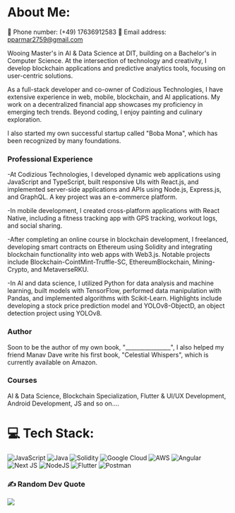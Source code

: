 # About Me:
 Phone number: (+49) 17636912583
 Email address: pparmar2759@gmail.com

Wooing Master's in AI & Data Science at DIT, building on a Bachelor's in Computer Science. At the intersection of technology and creativity, I develop blockchain applications and predictive analytics tools, focusing on user-centric solutions.

As a full-stack developer and co-owner of Codizious Technologies, I have extensive experience in web, mobile, blockchain, and AI applications. My work on a decentralized financial app showcases my proficiency in emerging tech trends. Beyond coding, I enjoy painting and culinary exploration.

I also started my own successful startup called "Boba Mona", which has been recognized by many foundations.

### Professional Experience
-At Codizious Technologies, I developed dynamic web applications using JavaScript and TypeScript, built responsive UIs with React.js, and implemented server-side applications and APIs using Node.js, Express.js, and GraphQL. A key project was an e-commerce platform.

-In mobile development, I created cross-platform applications with React Native, including a fitness tracking app with GPS tracking, workout logs, and social sharing.

-After completing an online course in blockchain development, I freelanced, developing smart contracts on Ethereum using Solidity and integrating blockchain functionality into web apps with Web3.js. Notable projects include Blockchain-CointMint-Truffle-SC, EthereumBlockchain, Mining-Crypto, and MetaverseRKU.

-In AI and data science, I utilized Python for data analysis and machine learning, built models with TensorFlow, performed data manipulation with Pandas, and implemented algorithms with Scikit-Learn. Highlights include developing a stock price prediction model and YOLOv8-ObjectD, an object detection project using YOLOv8.

### Author
Soon to be the author of my own book, "________________", I also helped my friend Manav Dave write his first book, "Celestial Whispers", which is currently available on Amazon.

### Courses
AI & Data Science, Blockchain Specialization, Flutter & UI/UX Development, Android Development, JS and so on....

# 💻 Tech Stack:
![JavaScript](https://img.shields.io/badge/javascript-%23323330.svg?style=for-the-badge&logo=javascript&logoColor=%23F7DF1E) ![Java](https://img.shields.io/badge/java-%23ED8B00.svg?style=for-the-badge&logo=java&logoColor=white) ![Solidity](https://img.shields.io/badge/Solidity-%23363636.svg?style=for-the-badge&logo=solidity&logoColor=white) ![Google Cloud](https://img.shields.io/badge/Google%20Cloud-%234285F4.svg?style=for-the-badge&logo=google-cloud&logoColor=white) ![AWS](https://img.shields.io/badge/AWS-%23FF9900.svg?style=for-the-badge&logo=amazon-aws&logoColor=white) ![Angular](https://img.shields.io/badge/angular-%23DD0031.svg?style=for-the-badge&logo=angular&logoColor=white) ![Next JS](https://img.shields.io/badge/Next-black?style=for-the-badge&logo=next.js&logoColor=white) ![NodeJS](https://img.shields.io/badge/node.js-6DA55F?style=for-the-badge&logo=node.js&logoColor=white) ![Flutter](https://img.shields.io/badge/Flutter-%2302569B.svg?style=for-the-badge&logo=Flutter&logoColor=white) ![Postman](https://img.shields.io/badge/Postman-FF6C37?style=for-the-badge&logo=postman&logoColor=white)
### ✍️ Random Dev Quote
![](https://quotes-github-readme.vercel.app/api?type=horizontal&theme=dark)




